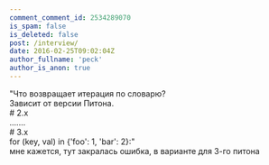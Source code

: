 ```yaml
---
comment_comment_id: 2534289070
is_spam: false
is_deleted: false
post: /interview/
date: 2016-02-25T09:02:04Z
author_fullname: 'peck'
author_is_anon: true
---
```


<p>"Что возвращает итерация по словарю?<br>Зависит от версии Питона. <br># 2.x<br>.......<br># 3.x<br>for (key, val) in {'foo': 1, 'bar': 2}:"<br>мне кажется, тут закралась ошибка, в варианте для 3-го питона</p>
